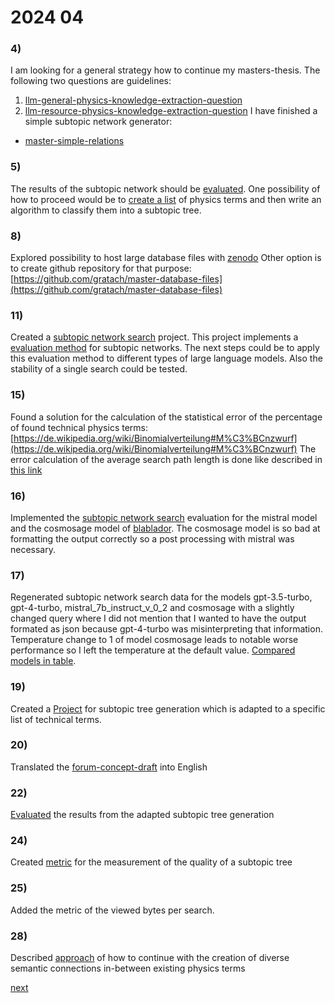 # 2024 04

### 4)
I am looking for a general strategy how to continue my masters-thesis.
The following two questions are guidelines:
1) [llm-general-physics-knowledge-extraction-question](../../topics/physics/knowledge-representation/llm-general-physics-knowledge-extraction-question.md)
2) [llm-resource-physics-knowledge-extraction-question](../../topics/physics/knowledge-representation/llm-resource-physics-knowledge-extraction-question.md)
I have finished a simple subtopic network generator:
* [master-simple-relations](../../topics/code/projects/master-simple-relations.md) 
### 5)
The results of the subtopic network should be [evaluated](../../topics/physics/knowledge-representation/physics-subtopic-network-evaluation.md).
One possibility of how to proceed would be to [create a list](../../topics/data/knowledge/most-important-terms-of-topic-question.md) of physics terms and then write an algorithm to classify them into a subtopic tree.

### 8)
Explored possibility to host large database files with [zenodo](https://zenodo.org/uploads/10936027) Other option is to create github repository for that purpose: [https://github.com/gratach/master-database-files](https://github.com/gratach/master-database-files)

### 11)
Created a [subtopic network search](../../topics/code/projects/master-subtopic-network-search.md) project. This project implements a [evaluation method](../../topics/data/knowledge/subtopic-network-search-evaluation-method.md) for subtopic networks. The next steps could be to apply this evaluation method to different types of large language models. Also the stability of a single search could be tested.

### 15)
Found a solution for the calculation of the statistical error of the percentage of found technical physics terms: [https://de.wikipedia.org/wiki/Binomialverteilung#M%C3%BCnzwurf](https://de.wikipedia.org/wiki/Binomialverteilung#M%C3%BCnzwurf) The error calculation of the average search path length is done like described in [this link](https://www3.physik.uni-stuttgart.de/studium/praktika/ep/pdf_dateien/Allgemeines/Fehlerrechnung.pdf)

### 16)
Implemented the [subtopic network search](../../topics/code/projects/master-subtopic-network-search.md) evaluation for the mistral model and the cosmosage model of [blablador](https://helmholtz-blablador.fz-juelich.de/). The cosmosage model is so bad at formatting the output correctly so a post processing with mistral was necessary.

### 17)
Regenerated subtopic network search data for the models gpt-3.5-turbo, gpt-4-turbo, mistral_7b_instruct_v_0_2 and cosmosage with a slightly changed query where I did not mention that I wanted to have the output formated as json because gpt-4-turbo was misinterpreting that information. Temperature change to 1 of model cosmosage leads to notable worse performance so I left the temperature at the default value.
[Compared models in table](../../topics/master-thesis/evaluation/subtopic-network-search-model-comparison.md).

### 19)
Created a [Project](../../topics/code/projects/master-adapted-subtopic-tree-generation.md) for subtopic tree generation which is adapted to a specific list of technical terms.

### 20)
Translated the [forum-concept-draft](../../topics/graph/debate/forum-concept-draft.md) into English

### 22)
[Evaluated](physics-term-adapted-subtopic-tree-evaluation.md) the results from the adapted subtopic tree generation

### 24)
Created [metric](subtopic-tree-average-number-of-viewed-terms-per-search-evaluation.md) for the measurement of the quality of a subtopic tree 

### 25)
Added the metric of the viewed bytes per search.

### 28)
Described [approach](../../topics/master-thesis/approaches/diverse-connections-between-existing-topics.md) of how to continue with the creation of diverse semantic connections in-between existing physics terms

[next](2024-05.md)